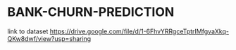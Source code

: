 
# BANK-CHURN-PREDICTION

link to dataset https://drive.google.com/file/d/1-6FhvYRRgceTptrIMfgvaXkq-QKw8dwf/view?usp=sharing
